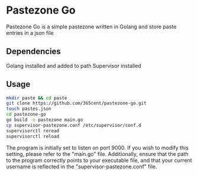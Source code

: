 # Pastezone Go
Pastezone Go is a simple pastezone written in Golang and store paste entries in a json file

## Dependencies
Golang installed and added to path
Supervisor installed

## Usage
```bash
mkdir paste && cd paste
git clone https://github.com/365cent/pastezone-go.git
touch pastes.json
cd pastezone-go
go build -o pastezone main.go
cp supervisor-pastezone.conf /etc/supervisor/conf.d
supervisorctl reread
supervisorctl reload
```
The program is initially set to listen on port 9000. If you wish to modify this setting, please refer to the "main.go" file. Additionally, ensure that the path to the program correctly points to your executable file, and that your current username is reflected in the "supervisor-pastezone.conf" file.
